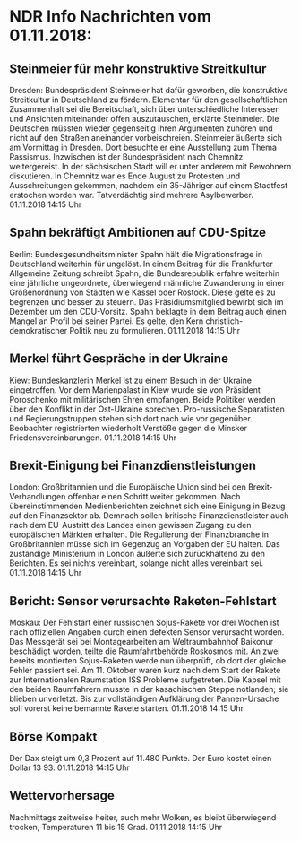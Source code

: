 # NDR Info Nachrichten vom 01.11.2018:


## Steinmeier für mehr konstruktive Streitkultur
Dresden: 	Bundespräsident Steinmeier hat dafür geworben, die konstruktive Streitkultur in Deutschland zu fördern. Elementar für den gesellschaftlichen Zusammenhalt sei die Bereitschaft, sich über unterschiedliche Interessen und Ansichten miteinander offen auszutauschen, erklärte Steinmeier. Die Deutschen müssten wieder gegenseitig ihren Argumenten zuhören und nicht auf den Straßen aneinander vorbeischreien. Steinmeier äußerte sich am Vormittag in Dresden. Dort besuchte er eine Ausstellung zum Thema Rassismus. Inzwischen ist der Bundespräsident nach Chemnitz weitergereist. In der sächsischen Stadt will er unter anderem mit Bewohnern diskutieren. In Chemnitz war es Ende August zu Protesten und Ausschreitungen gekommen, nachdem ein 35-Jähriger auf einem Stadtfest erstochen worden war. Tatverdächtig sind mehrere Asylbewerber. 01.11.2018 14:15 Uhr 

## Spahn bekräftigt Ambitionen auf CDU-Spitze
Berlin:	Bundesgesundheitsminister Spahn hält die Migrationsfrage in Deutschland weiterhin für ungelöst. In einem Beitrag für die Frankfurter Allgemeine Zeitung schreibt Spahn, die Bundesrepublik erfahre weiterhin eine jährliche ungeordnete, überwiegend männliche Zuwanderung in einer Größenordnung von Städten wie Kassel oder Rostock. Diese gelte es zu begrenzen und besser zu steuern. Das Präsidiumsmitglied bewirbt sich im Dezember um den CDU-Vorsitz. Spahn beklagte in dem Beitrag auch einen Mangel an Profil bei seiner Partei. Es gelte, den Kern christlich-demokratischer Politik neu zu formulieren. 01.11.2018 14:15 Uhr 

## Merkel führt Gespräche in der Ukraine
Kiew:	Bundeskanzlerin Merkel ist zu einem Besuch in der Ukraine eingetroffen. Vor dem Marienpalast in Kiew wurde sie von Präsident Poroschenko mit militärischen Ehren empfangen. Beide Politiker werden über den Konflikt in der Ost-Ukraine sprechen. Pro-russische Separatisten und Regierungstruppen stehen sich dort nach wie vor gegenüber. Beobachter registrierten wiederholt Verstöße gegen die Minsker Friedensvereinbarungen. 01.11.2018 14:15 Uhr 

## Brexit-Einigung bei Finanzdienstleistungen
London:	Großbritannien und die Europäische Union sind bei den Brexit-Verhandlungen offenbar einen Schritt weiter gekommen. Nach übereinstimmenden Medienberichten zeichnet sich eine Einigung in Bezug auf den Finanzsektor ab. Demnach sollen britische Finanzdienstleister auch nach dem EU-Austritt des Landes einen gewissen Zugang zu den europäischen Märkten erhalten. Die Regulierung der Finanzbranche in Großbritannien müsse sich im Gegenzug an Vorgaben der EU halten. Das zuständige Ministerium in London äußerte sich zurückhaltend zu den Berichten. Es sei nichts vereinbart, solange nicht alles vereinbart sei. 01.11.2018 14:15 Uhr 

## Bericht: Sensor verursachte Raketen-Fehlstart
Moskau: Der Fehlstart einer russischen Sojus-Rakete vor drei Wochen ist nach offiziellen Angaben durch einen defekten Sensor verursacht worden. Das Messgerät sei bei Montagearbeiten am Weltraumbahnhof Baikonur beschädigt worden, teilte die Raumfahrtbehörde Roskosmos mit. An zwei bereits montierten Sojus-Raketen werde nun überprüft, ob dort der gleiche Fehler passiert sei. Am 11. Oktober waren kurz nach dem Start der Rakete zur Internationalen Raumstation ISS Probleme aufgetreten. Die Kapsel mit den beiden Raumfahrern musste in der kasachischen Steppe notlanden; sie blieben unverletzt. Bis zur vollständigen Aufklärung der Pannen-Ursache soll vorerst keine bemannte Rakete starten. 01.11.2018 14:15 Uhr 

## Börse Kompakt
Der Dax steigt um 0,3 Prozent auf 11.480 Punkte. Der Euro kostet einen Dollar 13 93. 01.11.2018 14:15 Uhr 

## Wettervorhersage
Nachmittags zeitweise heiter, auch mehr Wolken, es bleibt überwiegend trocken, Temperaturen 11 bis 15 Grad. 01.11.2018 14:15 Uhr 
